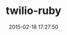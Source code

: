 ---
layout: post
title:  "twilio-ruby"
repo:   "twilio/twilio-ruby"
date:   2015-02-18 17:27:50
gemurl: http://github.com/twilio/twilio-ruby
---